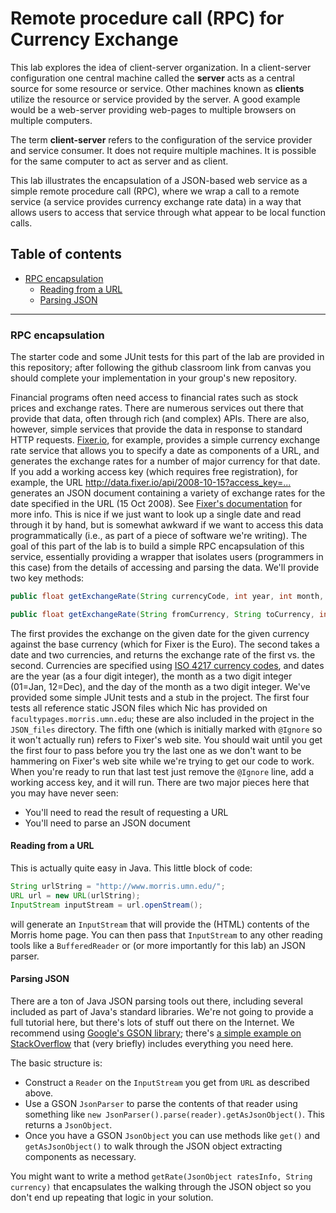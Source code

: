 # Remote procedure call (RPC) for Currency Exchange

This lab explores the idea of client-server organization.  In a client-server
configuration one central machine called the **server** acts as a central source
for some resource or service.  Other machines known as **clients** utilize the
resource or service provided by the server.  A good example would be a web-server
providing web-pages to multiple browsers on multiple computers.  

The term **client-server** refers to the configuration of the service provider and
service consumer.  It does not require multiple machines. It is possible for the same
computer to act as server and as client.

This lab illustrates the encapsulation of a
JSON-based web service as a simple remote procedure call (RPC), where we wrap
a call to a remote service (a service provides currency exchange rate data)
in a way that allows users to access that service through what appear to be
local function calls.

## Table of contents

-   [RPC encapsulation](#-rpc-encapsulation)
    -   [Reading from a URL](#-reading-from-a-url)
    -   [Parsing JSON](#-parsing-json)

------------------------------------------------------------------------

### <span name="RPC_encapsulation"></span> RPC encapsulation

The starter code and some JUnit tests for this part of the lab are provided
in this repository; after following the github classroom link from canvas you should 
complete your implementation in your group's new repository.

Financial programs often need access to financial rates such as stock prices and
exchange rates. There are numerous services out there that provide that
data, often through rich (and complex) APIs. There are also, however,
simple services that provide the data in response to
standard HTTP requests. [Fixer.io](http://fixer.io/), for
example, provides a simple currency exchange rate service that allows
you to specify a date as components of a URL, and generates the exchange
rates for a number of major currency for that date. If you add a working access key (which requires free registration), for example, the URL
<http://data.fixer.io/api/2008-10-15?access_key=...>
generates an JSON document containing a variety of exchange rates for the date specified in the URL (15 Oct 2008). See [Fixer's
documentation](https://fixer.io/documentation)
for more info. This is nice if we just want to look up a single date and
read through it by hand, but is somewhat awkward if we want to access
this data programmatically (i.e., as part of a piece of software we're
writing). The goal of this part of the lab is to build a simple RPC
encapsulation of this service, essentially providing a wrapper that
isolates users (programmers in this case) from the details of accessing
and parsing the data. We'll provide two key methods:

```java
public float getExchangeRate(String currencyCode, int year, int month, int day);

public float getExchangeRate(String fromCurrency, String toCurrency, int year, int month, int day);
```

The first provides the exchange on the given date for the given currency
against the base currency (which for Fixer is the Euro). The second
takes a date and two currencies, and returns the exchange rate of the
first vs. the second. Currencies are specified using [ISO 4217 currency
codes](http://en.wikipedia.org/wiki/ISO_4217), and dates are the year
(as a four digit integer), the month as a two digit integer (01=Jan,
12=Dec), and the day of the month as a two digit integer. We've provided
some simple JUnit tests and a stub in the project. The
first four tests all reference static JSON files which Nic has provided on
`facultypages.morris.umn.edu`; these are also included in the project in the
`JSON_files` directory. The fifth one (which is initially marked with
`@Ignore` so it won't actually run) refers to Fixer's web site. You should
wait until you get the first four to pass before you try the last one as
we don't want to be hammering on Fixer's web site while we're trying to
get our code to work. When you're ready to run that last test just
remove the `@Ignore` line, add a working access key, and it will run. There are two major pieces
here that you may have never seen:

-   You'll need to read the result of requesting a URL
-   You'll need to parse an JSON document

#### <span name="Reading_from_a_URL"></span> Reading from a URL

This is actually quite easy in Java. This little block of code:

```java
String urlString = "http://www.morris.umn.edu/";
URL url = new URL(urlString);
InputStream inputStream = url.openStream();
```

will generate an `InputStream` that will provide the (HTML) contents of
the Morris home page. You can then pass that `InputStream` to any other reading
tools like a `BufferedReader` or (or more importantly for this lab) an
JSON parser.

#### <span name="Parsing_JSON"></span> Parsing JSON

There are a ton of Java JSON parsing tools out there, including several
included as part of Java's standard libraries. We're not going to provide
a full tutorial here, but there's lots of stuff out there on the
Internet. We recommend using [Google's GSON library](https://github.com/google/gson);
there's [a simple example on StackOverflow](https://stackoverflow.com/a/31743324/2557372) that (very briefly) includes
everything you need here.

The basic structure is:

* Construct a `Reader` on the `InputStream` you get from `URL` as described above.
* Use a GSON `JsonParser` to parse the contents of that reader using something like `new JsonParser().parse(reader).getAsJsonObject()`. This returns a `JsonObject`.
* Once you have a GSON `JsonObject` you can use methods like `get()` and `getAsJsonObject()` to walk through the JSON object extracting components as necessary. 

You might want to write a method `getRate(JsonObject ratesInfo, String currency)` that encapsulates the walking through the JSON object so you don't end up repeating that logic in your solution.
